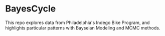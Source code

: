 # BayesCycle
This repo explores data from Philadelphia's Indego Bike Program, and highlights particular patterns with Bayseian Modeling and MCMC methods.
